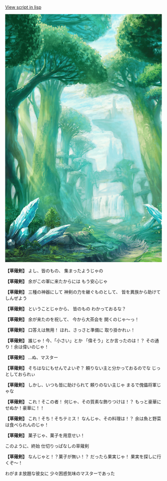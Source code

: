 [View script in lisp](../scripts/10042301.txt)

![forest.png](../images/backgrounds/forest.png)

**【草薙剣】**
よし、皆のもの、
集まったようじゃの

**【草薙剣】**
余がこの軍に来たからには
もう安心じゃ

**【草薙剣】**
三種の神器にして
神剣の力を継ぐものとして、
皆を異族から助けてしんぜよう

**【草薙剣】**
ということじゃから、
皆のもの
わかっておるな？

**【草薙剣】**
余が来たのを祝して、
今から大茶会を
開くのじゃ〜っ！

**【草薙剣】**
口答えは無用！
ほれ、さっさと準備に
取り掛かれぃ！

**【草薙剣】**
誰じゃ！今、「小さい」とか
「偉そう」とか言ったのは！？
その通り！余は偉いのじゃ！

**【草薙剣】**
…ぬ、マスター

**【草薙剣】**
そちはなにもせんでよいぞ？
頼りない主と分かっておるのでな
じっとしておられぃ

**【草薙剣】**
しかし、いつも皆に助けられて
頼りのない主じゃ
まるで傀儡将軍じゃな

**【草薙剣】**
これ！そこの者！
何じゃ、その質素な飾りつけは！？
もっと豪華にせぬか！豪華に！！

**【草薙剣】**
これ！そち！そちテミス！
なんじゃ、その料理は！？
余は魚と野菜は食べられんのじゃ！

**【草薙剣】**
菓子じゃ、菓子を用意せい！

このように、終始
仕切りっぱなしの草薙剣

**【草薙剣】**
なんじゃと！？菓子が無い！？
だったら果実じゃ！
果実を探しに行くぞ〜！

わがまま放題な彼女に
少々困惑気味のマスターであった